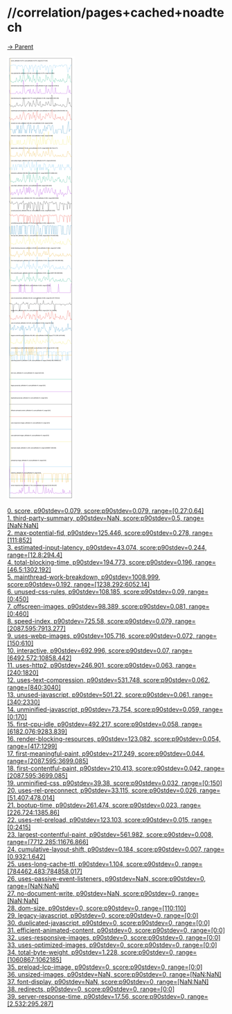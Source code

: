 
# //correlation/pages+cached+noadtech

[→ Parent](../..)

![PLOT: correlation](./correlation.svg)

[0. score, p90stdev=0.079, score:p90stdev=0.079, range=[0.27:0.64]](../../meta/score/samples/pages+cached+noadtech)  
[1. third-party-summary, p90stdev=NaN, score:p90stdev=0.5, range=[NaN:NaN]](../../third-party-summary/samples/pages+cached+noadtech/)  
[2. max-potential-fid, p90stdev=125.446, score:p90stdev=0.278, range=[111:852]](../../max-potential-fid/samples/pages+cached+noadtech/)  
[3. estimated-input-latency, p90stdev=43.074, score:p90stdev=0.244, range=[12.8:294.4]](../../estimated-input-latency/samples/pages+cached+noadtech/)  
[4. total-blocking-time, p90stdev=194.773, score:p90stdev=0.196, range=[46.5:1302.192]](../../total-blocking-time/samples/pages+cached+noadtech/)  
[5. mainthread-work-breakdown, p90stdev=1008.999, score:p90stdev=0.192, range=[1238.292:6052.14]](../../mainthread-work-breakdown/samples/pages+cached+noadtech/)  
[6. unused-css-rules, p90stdev=108.185, score:p90stdev=0.09, range=[0:450]](../../unused-css-rules/samples/pages+cached+noadtech/)  
[7. offscreen-images, p90stdev=98.389, score:p90stdev=0.081, range=[0:460]](../../offscreen-images/samples/pages+cached+noadtech/)  
[8. speed-index, p90stdev=725.58, score:p90stdev=0.079, range=[2087.595:7913.277]](../../speed-index/samples/pages+cached+noadtech/)  
[9. uses-webp-images, p90stdev=105.716, score:p90stdev=0.072, range=[150:610]](../../uses-webp-images/samples/pages+cached+noadtech/)  
[10. interactive, p90stdev=692.996, score:p90stdev=0.07, range=[6492.572:10858.442]](../../interactive/samples/pages+cached+noadtech/)  
[11. uses-http2, p90stdev=246.901, score:p90stdev=0.063, range=[240:1820]](../../uses-http2/samples/pages+cached+noadtech/)  
[12. uses-text-compression, p90stdev=531.748, score:p90stdev=0.062, range=[840:3040]](../../uses-text-compression/samples/pages+cached+noadtech/)  
[13. unused-javascript, p90stdev=501.22, score:p90stdev=0.061, range=[340:2330]](../../unused-javascript/samples/pages+cached+noadtech/)  
[14. unminified-javascript, p90stdev=73.754, score:p90stdev=0.059, range=[0:170]](../../unminified-javascript/samples/pages+cached+noadtech/)  
[15. first-cpu-idle, p90stdev=492.217, score:p90stdev=0.058, range=[6182.076:9283.839]](../../first-cpu-idle/samples/pages+cached+noadtech/)  
[16. render-blocking-resources, p90stdev=123.082, score:p90stdev=0.054, range=[417:1299]](../../render-blocking-resources/samples/pages+cached+noadtech/)  
[17. first-meaningful-paint, p90stdev=217.249, score:p90stdev=0.044, range=[2087.595:3699.085]](../../first-meaningful-paint/samples/pages+cached+noadtech/)  
[18. first-contentful-paint, p90stdev=210.413, score:p90stdev=0.042, range=[2087.595:3699.085]](../../first-contentful-paint/samples/pages+cached+noadtech/)  
[19. unminified-css, p90stdev=39.38, score:p90stdev=0.032, range=[0:150]](../../unminified-css/samples/pages+cached+noadtech/)  
[20. uses-rel-preconnect, p90stdev=33.115, score:p90stdev=0.026, range=[51.407:478.014]](../../uses-rel-preconnect/samples/pages+cached+noadtech/)  
[21. bootup-time, p90stdev=261.474, score:p90stdev=0.023, range=[226.724:1385.86]](../../bootup-time/samples/pages+cached+noadtech/)  
[22. uses-rel-preload, p90stdev=123.103, score:p90stdev=0.015, range=[0:2415]](../../uses-rel-preload/samples/pages+cached+noadtech/)  
[23. largest-contentful-paint, p90stdev=561.982, score:p90stdev=0.008, range=[7712.285:11676.866]](../../largest-contentful-paint/samples/pages+cached+noadtech/)  
[24. cumulative-layout-shift, p90stdev=0.184, score:p90stdev=0.007, range=[0.932:1.642]](../../cumulative-layout-shift/samples/pages+cached+noadtech/)  
[25. uses-long-cache-ttl, p90stdev=1.104, score:p90stdev=0, range=[784462.483:784858.017]](../../uses-long-cache-ttl/samples/pages+cached+noadtech/)  
[26. uses-passive-event-listeners, p90stdev=NaN, score:p90stdev=0, range=[NaN:NaN]](../../uses-passive-event-listeners/samples/pages+cached+noadtech/)  
[27. no-document-write, p90stdev=NaN, score:p90stdev=0, range=[NaN:NaN]](../../no-document-write/samples/pages+cached+noadtech/)  
[28. dom-size, p90stdev=0, score:p90stdev=0, range=[110:110]](../../dom-size/samples/pages+cached+noadtech/)  
[29. legacy-javascript, p90stdev=0, score:p90stdev=0, range=[0:0]](../../legacy-javascript/samples/pages+cached+noadtech/)  
[30. duplicated-javascript, p90stdev=0, score:p90stdev=0, range=[0:0]](../../duplicated-javascript/samples/pages+cached+noadtech/)  
[31. efficient-animated-content, p90stdev=0, score:p90stdev=0, range=[0:0]](../../efficient-animated-content/samples/pages+cached+noadtech/)  
[32. uses-responsive-images, p90stdev=0, score:p90stdev=0, range=[0:0]](../../uses-responsive-images/samples/pages+cached+noadtech/)  
[33. uses-optimized-images, p90stdev=0, score:p90stdev=0, range=[0:0]](../../uses-optimized-images/samples/pages+cached+noadtech/)  
[34. total-byte-weight, p90stdev=1.228, score:p90stdev=0, range=[1060867:1062185]](../../total-byte-weight/samples/pages+cached+noadtech/)  
[35. preload-lcp-image, p90stdev=0, score:p90stdev=0, range=[0:0]](../../preload-lcp-image/samples/pages+cached+noadtech/)  
[36. unsized-images, p90stdev=NaN, score:p90stdev=0, range=[NaN:NaN]](../../unsized-images/samples/pages+cached+noadtech/)  
[37. font-display, p90stdev=NaN, score:p90stdev=0, range=[NaN:NaN]](../../font-display/samples/pages+cached+noadtech/)  
[38. redirects, p90stdev=0, score:p90stdev=0, range=[0:0]](../../redirects/samples/pages+cached+noadtech/)  
[39. server-response-time, p90stdev=17.56, score:p90stdev=0, range=[2.532:295.287]](../../server-response-time/samples/pages+cached+noadtech/)  
